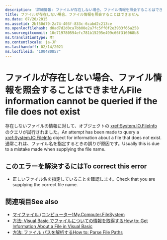 ```yaml
---
description: '詳細情報: ファイルが存在しない場合、ファイル情報を照会することはできません。'
title: ファイルが存在しない場合、ファイル情報を照会することはできません
ms.date: 07/20/2015
ms.assetid: 2bf50d79-2a74-403f-833c-6cabd2c213ce
ms.openlocfilehash: d0ad7d2d0ca7bb00e2a7fc5ff0f2e3933f66a258
ms.sourcegitcommit: 10e719780594efc781b15295e499c66f316068b8
ms.translationtype: MT
ms.contentlocale: ja-JP
ms.lasthandoff: 02/14/2021
ms.locfileid: "100480857"
---
```

# <a name="file-information-cannot-be-queried-if-the-file-does-not-exist"></a><span data-ttu-id="993ee-103">ファイルが存在しない場合、ファイル情報を照会することはできません</span><span class="sxs-lookup"><span data-stu-id="993ee-103">File information cannot be queried if the file does not exist</span></span>

<span data-ttu-id="993ee-104">存在しないファイルの情報に対して、オブジェクトの <xref:System.IO.FileInfo> のクエリが試行されました。</span><span class="sxs-lookup"><span data-stu-id="993ee-104">An attempt has been made to query a <xref:System.IO.FileInfo> object for information about a file that does not exist.</span></span> <span data-ttu-id="993ee-105">通常これは、ファイル名を指定するときの誤りが原因です。</span><span class="sxs-lookup"><span data-stu-id="993ee-105">Usually this is due to a mistake made when supplying the file name.</span></span>  
  
## <a name="to-correct-this-error"></a><span data-ttu-id="993ee-106">このエラーを解決するには</span><span class="sxs-lookup"><span data-stu-id="993ee-106">To correct this error</span></span>  
  
- <span data-ttu-id="993ee-107">正しいファイル名を指定していることを確認します。</span><span class="sxs-lookup"><span data-stu-id="993ee-107">Check that you are supplying the correct file name.</span></span>  
  
## <a name="see-also"></a><span data-ttu-id="993ee-108">関連項目</span><span class="sxs-lookup"><span data-stu-id="993ee-108">See also</span></span>

- [<span data-ttu-id="993ee-109">マイファイル (コンピューター)</span><span class="sxs-lookup"><span data-stu-id="993ee-109">My.Computer.FileSystem</span></span>](xref:Microsoft.VisualBasic.FileIO.FileSystem)
- <span data-ttu-id="993ee-110">[方法: Visual Basic でファイルについての情報を取得する](/previous-versions/visualstudio/visual-studio-2010/abtzf6f7(v=vs.100))</span><span class="sxs-lookup"><span data-stu-id="993ee-110">[How to: Get Information About a File in Visual Basic](/previous-versions/visualstudio/visual-studio-2010/abtzf6f7(v=vs.100))</span></span>
- [<span data-ttu-id="993ee-111">方法: ファイル パスを解析する</span><span class="sxs-lookup"><span data-stu-id="993ee-111">How to: Parse File Paths</span></span>](../developing-apps/programming/drives-directories-files/how-to-parse-file-paths.md)
